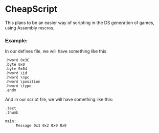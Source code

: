 # CheapScript
This plans to be an easier way of scripting in the DS generation of games, using Assembly mscros.


### Example:
In our defines file, we will have something like this:

``` .macro Message id npc position type 
.hword 0x3C
.byte 0x0
.byte 0x04
.hword \id
.hword \npc
.hword \position
.hword \type
.endm
```

And in our script file, we will have something like this:

```
.text
.thumb

main:
     Message 0x1 0x2 0x0 0x0
```
